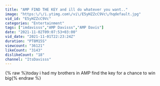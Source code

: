 ```yaml
---
title: "AMP FIND THE KEY and ill do whatever you want.."
image: "https:\/\/i.ytimg.com\/vi\/E5yHZZcC9Vc\/hqdefault.jpg"
vid_id: "E5yHZZcC9Vc"
categories: "Entertainment"
tags: ["imdavisss","AMP Davisss","AMP Davis"]
date: "2021-11-02T09:07:53+03:00"
vid_date: "2021-11-01T22:23:24Z"
duration: "PT8M15S"
viewcount: "36121"
likeCount: "3143"
dislikeCount: "18"
channel: "ItsDavisss"
---
```

{% raw %}today i had my brothers in AMP find the key for a chance to win big{% endraw %}
